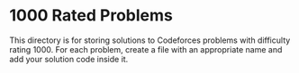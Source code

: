 # 1000 Rated Problems

This directory is for storing solutions to Codeforces problems with difficulty rating 1000. For each problem, create a file with an appropriate name and add your solution code inside it.
